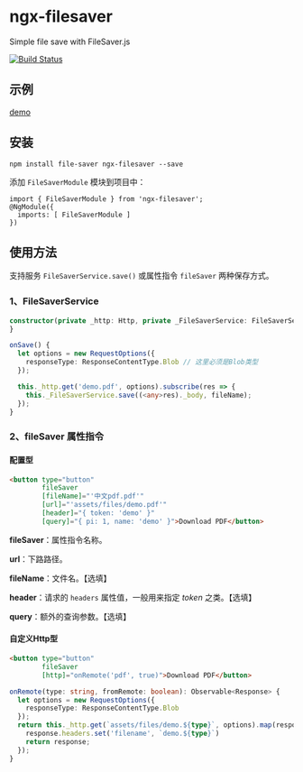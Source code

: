# ngx-filesaver

Simple file save with FileSaver.js

[![Build Status](https://travis-ci.org/cipchk/ngx-filesaver.svg?branch=master)](https://travis-ci.org/cipchk/ngx-filesaver)

## 示例

[demo]()

## 安装

```
npm install file-saver ngx-filesaver --save
```

添加 `FileSaverModule` 模块到项目中：

```
import { FileSaverModule } from 'ngx-filesaver';
@NgModule({
  imports: [ FileSaverModule ]
})
```

## 使用方法

支持服务 `FileSaverService.save()` 或属性指令 `fileSaver` 两种保存方式。

### 1、FileSaverService

```typescript
constructor(private _http: Http, private _FileSaverService: FileSaverService) {
}

onSave() {
  let options = new RequestOptions({
    responseType: ResponseContentType.Blob // 这里必须是Blob类型
  });

  this._http.get('demo.pdf', options).subscribe(res => {
    this._FileSaverService.save((<any>res)._body, fileName);
  });
}
```

### 2、fileSaver 属性指令

#### 配置型

```html
<button type="button" 
        fileSaver 
        [fileName]="'中文pdf.pdf'"
        [url]="'assets/files/demo.pdf'"
        [header]="{ token: 'demo' }"
        [query]="{ pi: 1, name: 'demo' }">Download PDF</button>
```

**fileSaver**：属性指令名称。

**url**：下路路径。

**fileName**：文件名。【选填】

**header**：请求的 `headers` 属性值，一般用来指定 _token_ 之类。【选填】

**query**：额外的查询参数。【选填】



#### 自定义Http型

```html
<button type="button" 
        fileSaver 
        [http]="onRemote('pdf', true)">Download PDF</button>
```

```typescript
onRemote(type: string, fromRemote: boolean): Observable<Response> {
  let options = new RequestOptions({
    responseType: ResponseContentType.Blob
  });
  return this._http.get(`assets/files/demo.${type}`, options).map(response => {
    response.headers.set('filename', `demo.${type}`)
    return response;
  });
}
```
